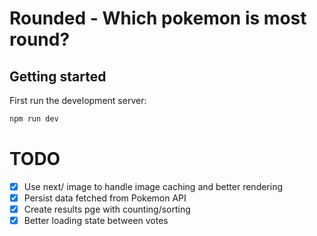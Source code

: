 # Rounded - Which pokemon is most round?

## Getting started

First run the development server:

```bash
npm run dev
```

# TODO

- [x] Use next/ image to handle image caching and better rendering
- [x] Persist data fetched from Pokemon API
- [x] Create results pge with counting/sorting
- [x] Better loading state between votes
